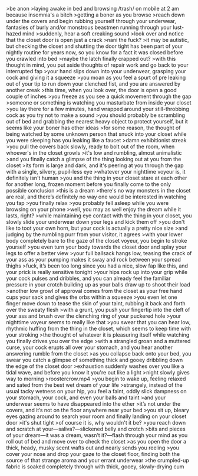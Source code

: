 \>be anon
\>laying awake in bed and browsing /trash/ on mobile at 2 am because insomnia's a bitch
\>getting a boner as you browse
\>reach down under the covers and begin rubbing yourself through your underwear, fantasies of burly and/or monstrous beastmen running through your lust-hazed mind
\>suddenly, hear a soft creaking sound
\>look over and notice that the closet door is open just a crack
\>nani the fuck?
\>it may be autistic, but checking the closet and shutting the door tight has been part of your nightly routine for years now, so you know for a fact it was closed before you crawled into bed
\>maybe the latch finally crapped out? 
\>with this thought in mind, you put aside thoughts of repair work and go back to your interrupted fap 
\>your hand slips down into your underwear, grasping your cock and giving it a squeeze
\>you moan as you feel a spurt of pre leaking out of your tip to run down your clenched fist, and you are answered by another creak
\>this time, when you look over, the door is open a good couple of inches
\>you freeze as you see a quick movement through the gap
\>someone or something is watching you masturbate from inside your closet
\>you lay there for a few minutes, hand wrapped around your still-throbbing cock as you try not to make a sound
\>you should probably be scrambling out of bed and grabbing the nearest heavy object to protect yourself, but it seems like your boner has other ideas
\>for some reason, the thought of being watched by some unknown person that snuck into your closet while you were sleeping has you leaking like a faucet
\>damn exhibitionist streak
\>you pull the covers back slowly, ready to bolt out of the room, when whoever's in the closet growls
\>it's low and rumbling, almost animalistic
\>and you finally catch a glimpse of the thing looking out at you from the closet
\>its form is large and dark, and it's peering at you through the gap with a single, silvery, pupil-less eye
\>whatever your nighttime voyeur is, it definitely isn't human
\>you and the thing in your closet stare at each other for another long, frozen moment before you finally come to the only possible conclusion
\>this is a dream
\>there's no way monsters in the closet are real, and there’s definitely no way one would be interested in watching you fap
\>you finally relax
\>you probably fell asleep while you were browsing on your phone
\>well, you may as well enjoy the dream while it lasts, right? 
\>while maintaining eye contact with the thing in your closet, you slowly slide your underwear down your legs and kick them off
\>you don't like to toot your own horn, but your cock is actually a pretty nice size
\>and judging by the rumbling purr from your visitor, it agrees
\>with your lower body completely bare to the gaze of the closet voyeur, you begin to stroke yourself
\>you even turn your body towards the closet door and splay your legs to offer a better view 
\>your full ballsack hangs low, teasing the crack of your ass as your pumping makes it sway and rock between your spread thighs
\>fuck, it’s been too long since you had a nice, slow fap like this, and your prick is really sensitive tonight
\>your hips rock up into your grip while your cock pulses and dribbles, and you can already feel the familiar pressure in your crotch building up as your balls draw up to shoot their load
\>another low growl of approval comes from the closet as your free hand cups your sack and gives the orbs within a squeeze
\>you even let one finger move down to tease the skin of your taint, rubbing it back and forth over the sweaty flesh
\>with a grunt, you push your fingertip into the cleft of your ass and brush over the clenching ring of your puckered hole
\>your nighttime voyeur seems to really like that
\>you swear that you can hear low, rhythmic huffing from the thing in the closet, which seems to keep time with your stroking
\>the thought of whatever it is pleasuring itself while watching you finally drives you over the edge
\>with a strangled groan and a muttered curse, your cock erupts all over your stomach, and you hear another answering rumble from the closet
\>as you collapse back onto your bed, you swear you catch a glimpse of something thick and gooey dribbling down the edge of the closet door
\>exhaustion suddenly washes over you like a tidal wave, and before you know it you're out like a light
\>night slowly gives way to morning
\>roostercrow.mp4
\>you begin to wake up, feeling relaxed and sated from the best wet dream of your life
\>strangely, instead of the usual tacky wetness on your hip, you feel a faint, oddly slick dampness on your stomach, your cock, and even your balls and taint
\>and your underwear seems to have disappeared into the ether
\>it’s not under the covers, and it’s not on the floor anywhere near your bed 
\>you sit up, bleary eyes gazing around to search your room and finally landing on your closet door
\>it's shut tight
\>of course it is, why wouldn't it be?
\>you reach down and scratch at your—saliva?—slickened belly and crotch
\>bits and pieces of your dream—it was a dream, wasn’t it?—flash through your mind as you roll out of bed and move over to check the closet
\>as you open the door a thick, heady, musky scent wafts out and nearly sends you reeling
\>you cover your nose and drop your gaze to the closet floor, finding both the source of that strange aroma and your errant underwear
\>the crumpled-up fabric is soaked completely through with thick, gooey, slowly-drying cum
